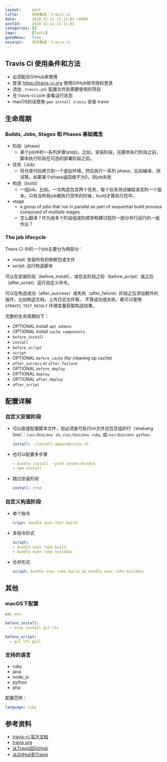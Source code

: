 ```yaml
---
layout:     post
title:      持续集成：travis-ci
date:       2018-12-11 11:11:01 +0800
postId:     2018-12-11-11-11-01
categories: []
tags:       [Tools]
geneMenu:   true
excerpt:    持续集成：travis-ci
---
```


## Travis CI 使用条件和方法

* 必须配合GitHub来使用
* 登录 https://travis-ci.org 使用GitHub账号授权登录
* 添加 `.travis.yml` 配置文件到需要使用的项目
* 在 travis-ci.com 查看运行状态
* macOS的话使用 `gem install travis` 安装 travis

## 生命周期

### Builds, Jobs, Stages 和 Phases 基础概念 

* 阶段（phase） 
  - 某个job中的一系列步骤(step)。比如，安装阶段，在脚本执行阶段之前，脚本执行阶段在可选的部署阶段之前。
* 任务（Job）
  - 将仓库代码拷贝到一个虚拟环境，然后执行一系列 phase，比如编译、测试等，如果某个phase返回值不为0，则job失败
* 构造（build）
  - 一组job。比如，一次构造包含两个任务，每个任务测试编程语言的一个版本。只有当所有job都执行完毕的时候，build才算执行完毕。
* stage
  - a group of jobs that run in parallel as part of sequential build process composed of multiple stages.
  - 怎么翻译？作为由多个阶段组成的顺序构建过程的一部分并行运行的一组作业？
 
### The job lifecycle

Travis CI 中的一个job主要分为两部分：

* install: 安装所有的依赖包或文件
* script: 运行构造脚本

可以在安装阶段（before_install），或在此阶段之前（before_script）或之后（after_script）运行自定义命令。

可以在构造成功（after_success）或失败（after_failure）阶段之后添加额外的操作，比如构造文档，上传日志文件等。
不管成功或失败，都可以使用 `$TRAVIS_TEST_RESULT` 环境变量获取构造结果。

完整的生命周期如下：

* OPTIONAL Install `apt addons`
* OPTIONAL Install `cache components`
* `before_install`
* `install`
* `before_script`
* `script`
* OPTIONAL `before_cache` (for cleaning up cache)
* `after_success` or `after_failure`
* OPTIONAL `before_deploy`
* OPTIONAL `deploy`
* OPTIONAL `after_deploy`
* `after_script`

## 配置详解

### 自定义安装阶段

* 可以直接配置脚本文件，但必须是可执行sh文件且包含组织行（shebang line）：`/usr/bin/env sh`, `/usr/bin/env ruby`, 或`/usr/bin/env python`.

  ```yaml
  install: ./install-dependencies.sh
  ```
* 也可以配置多步骤
  
  ```yaml
  - bundle install --path vendor/bundle
  - npm install
  ```
* 跳过安装阶段
  ```yaml
  install: true
  ```

### 自定义构造阶段

* 单个指令
  ```yaml
  cript: bundle exec thor build
  ```

* 多指令形式
  ```yaml
  script:
  - bundle exec rake build
  - bundle exec rake builddoc
  ```
* 合并形式
  ```yaml
  script: bundle exec rake build && bundle exec rake builddoc
  ```

## 其他

### macOS下配置
```yaml
os: osx

before_install:
  - brew install git-lfs

before_script:
  - git lfs pull
```

### 支持的语言

* ruby
* java
* node_js
* python
* php

配置范例：
```yaml
language: ruby
```


## 参考资料

* [travis-ci 官方文档](https://docs.travis-ci.com)
* [travis org](https://travis-ci.org)
* [从Travis回GitHub](https://www.jianshu.com/p/5f96c27baaa5)
* [从GitHub到Travis](https://www.jianshu.com/p/c80b37f775a0)